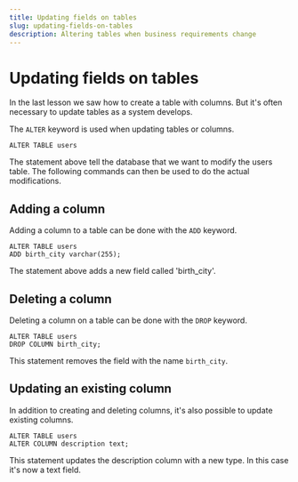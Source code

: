 ```yaml
---
title: Updating fields on tables
slug: updating-fields-on-tables
description: Altering tables when business requirements change
---
```


# Updating fields on tables

In the last lesson we saw how to create a table with columns. But it's often necessary to update tables as a system develops.

The `ALTER` keyword is used when updating tables or columns.

```
ALTER TABLE users
```

The statement above tell the database that we want to modify the users table. The following commands can then be used to do the actual modifications.

## Adding a column

Adding a column to a table can be done with the `ADD` keyword.

```
ALTER TABLE users
ADD birth_city varchar(255);
```

The statement above adds a new field called 'birth_city'.

## Deleting a column

Deleting a column on a table can be done with the `DROP` keyword.

```
ALTER TABLE users
DROP COLUMN birth_city;
```

This statement removes the field with the name `birth_city`.

## Updating an existing column

In addition to creating and deleting columns, it's also possible to update existing columns.

```
ALTER TABLE users
ALTER COLUMN description text;
```

This statement updates the description column with a new type. In this case it's now a text field.
